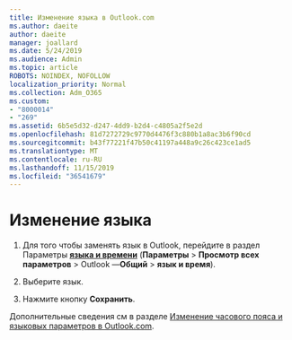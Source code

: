 ```yaml
---
title: Изменение языка в Outlook.com
ms.author: daeite
author: daeite
manager: joallard
ms.date: 5/24/2019
ms.audience: Admin
ms.topic: article
ROBOTS: NOINDEX, NOFOLLOW
localization_priority: Normal
ms.collection: Adm_O365
ms.custom:
- "8000014"
- "269"
ms.assetid: 6b5e5d32-d247-4dd9-b2d4-c4805a2f5e2d
ms.openlocfilehash: 81d7272729c9770d4476f3c880b1a8ac3b6f90cd
ms.sourcegitcommit: b43f77221f47b50c41197a448a9c26c423ce1ad5
ms.translationtype: MT
ms.contentlocale: ru-RU
ms.lasthandoff: 11/15/2019
ms.locfileid: "36541679"
---
```

# <a name="change-your-language"></a>Изменение языка

1. Для того чтобы заменять язык в Outlook, перейдите в раздел Параметры [**языка и времени**](https://outlook.live.com/mail/options/general/timeAndLanguage/regional) (**Параметры** \> **Просмотр всех параметров** > Outlook —**Общий** > **язык и время**).

2. Выберите язык.

3. Нажмите кнопку **Сохранить**.

Дополнительные сведения см в разделе [Изменение часового пояса и языковых параметров в Outlook.com](https://go.microsoft.com/fwlink/p/?linkid=873132).